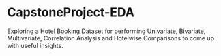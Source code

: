 # CapstoneProject-EDA
Exploring a Hotel Booking Dataset for performing Univariate, Bivariate, Multivariate, Correlation Analysis and Hotelwise Comparisons to come up with useful insights.
